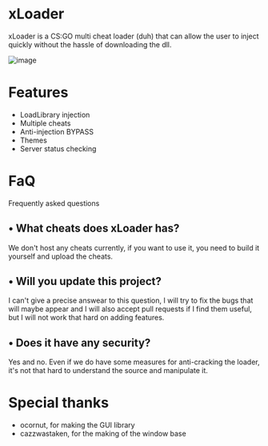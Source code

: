 # xLoader
xLoader is a CS:GO multi cheat loader (duh) that can allow the user to inject quickly without the hassle of downloading the dll.

![image](https://github.com/NoveeX/xLoader/assets/134323107/b4b2dd09-9d23-4ac1-b7be-ddd9e61589c2)

# Features
- LoadLibrary injection
- Multiple cheats
- Anti-injection BYPASS
- Themes
- Server status checking

# FaQ
Frequently asked questions
## • What cheats does xLoader has?
We don't host any cheats currently, if you want to use it, you need to build it yourself and upload the cheats.

## • Will you update this project?
I can't give a precise answear to this question, I will try to fix the bugs that will maybe appear and I will also accept pull requests if I find them useful, but I will not work that hard on adding features.

## • Does it have any security?
Yes and no. Even if we do have some measures for anti-cracking the loader, it's not that hard to understand the source and manipulate it.

# Special thanks
- ocornut, for making the GUI library
- cazzwastaken, for the making of the window base
